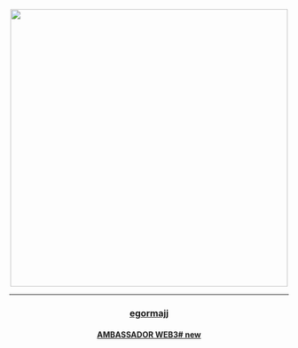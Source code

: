 <div id="header" align="center">
  <img src="https://miro.medium.com/v2/resize:fit:786/1*Wo0fxwzBSTncagZMMUrs1w.gif" width="500"/>
</div>

_____

<h3 align="center">
  <a href="https://twitter.com/major777rigion" target="_blank">egormajj
</h3>
<h4 align="center">
AMBASSADOR WEB3# new
